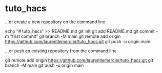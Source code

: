 # tuto_hacs

…or create a new repository on the command line

echo "# tuto_hacs" >> README.md
git init
git add README.md
git commit -m "first commit"
git branch -M main
git remote add origin https://github.com/laurentlemercier/tuto_hacs.git
git push -u origin main

…or push an existing repository from the command line

git remote add origin https://github.com/laurentlemercier/tuto_hacs.git
git branch -M main
git push -u origin main